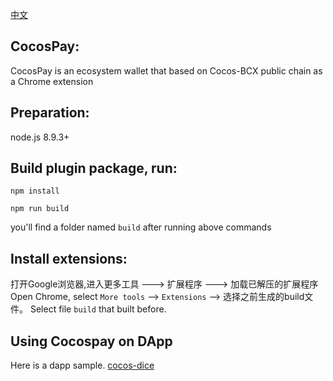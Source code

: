 [中文](https://github.com/Cocos-BCX/CocosPay/blob/master/README_cn.md)

## CocosPay:

CocosPay is an ecosystem wallet that based on Cocos-BCX public chain as a Chrome extension

## Preparation:
node.js 8.9.3+


## Build plugin package, run: 

```
npm install
```

```
npm run build
```

you'll find a folder named `build` after running above commands

## Install extensions:
打开Google浏览器,进入更多工具 ---> 扩展程序 ---> 加载已解压的扩展程序
Open Chrome, select `More tools` --> `Extensions` --> 
选择之前生成的build文件。
Select file `build` that built before.


## Using Cocospay on DApp

Here is a dapp sample. [cocos-dice](https://github.com/Cocos-BCX/cocos-dice)

